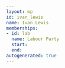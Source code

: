 ```yaml
---
layout: mp
id: ivan_lewis
name: Ivan Lewis
memberships:
- id: lab
  name: Labour Party
  start: 
  end: 
autogenerated: true
---
```

